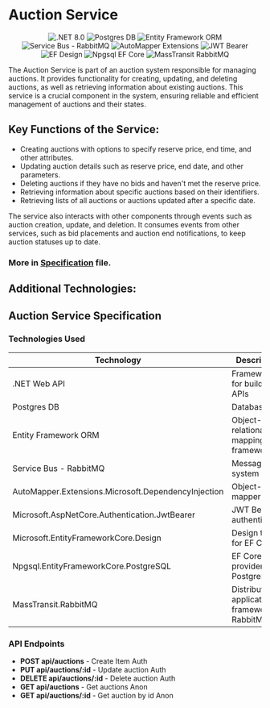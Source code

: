 # Auction Service

<p align="center">
  <img src="https://img.shields.io/badge/.NET-8.0-blue?style=flat&logo=.net&logoColor=white" alt=".NET 8.0">
  <img src="https://img.shields.io/badge/Postgres-DB-blue?style=flat&logo=postgresql&logoColor=white" alt="Postgres DB">
  <img src="https://img.shields.io/badge/Entity_Framework-ORM-blue" alt="Entity Framework ORM">
  <br>
  <img src="https://img.shields.io/badge/Service_Bus-RabbitMQ-orange?style=flat&logo=rabbitmq&logoColor=white" alt="Service Bus - RabbitMQ">
<img src="https://img.shields.io/badge/AutoMapper-Extensions-yellow" alt="AutoMapper Extensions">
  <img src="https://img.shields.io/badge/JWT_Bearer-blue?style=flat&logo=JSON web tokens&logoColor=white" alt="JWT Bearer">
  <img src="https://img.shields.io/badge/EF_Design-blue" alt="EF Design">
  <img src="https://img.shields.io/badge/Npgsql-EF_Core_Provider-blue" alt="Npgsql EF Core">
  <img src="https://img.shields.io/badge/MassTransit-RabbitMQ-black" alt="MassTransit RabbitMQ">
</p>


The Auction Service is part of an auction system responsible for managing auctions. It provides functionality for creating, updating, and deleting auctions, as well as retrieving information about existing auctions. This service is a crucial component in the system, ensuring reliable and efficient management of auctions and their states.

## Key Functions of the Service:
- Creating auctions with options to specify reserve price, end time, and other attributes.
- Updating auction details such as reserve price, end date, and other parameters.
- Deleting auctions if they have no bids and haven't met the reserve price.
- Retrieving information about specific auctions based on their identifiers.
- Retrieving lists of all auctions or auctions updated after a specific date.

The service also interacts with other components through events such as auction creation, update, and deletion. It consumes events from other services, such as bid placements and auction end notifications, to keep auction statuses up to date.

### **More in [Specification](./auctionSvcSpec.pdf) file.**


## Additional Technologies:


## Auction Service Specification

### Technologies Used
| Technology                              | Description                                  |
| --------------------------------------- | -------------------------------------------- |
| .NET Web API                             | Framework for building APIs                  |
| Postgres DB                             | Database                                     |
| Entity Framework ORM                    | Object-relational mapping framework          |
| Service Bus - RabbitMQ                  | Messaging system                             |
| AutoMapper.Extensions.Microsoft.DependencyInjection | Object-object mapper                      |
| Microsoft.AspNetCore.Authentication.JwtBearer | JWT Bearer authentication                 |
| Microsoft.EntityFrameworkCore.Design    | Design tools for EF Core                     |
| Npgsql.EntityFrameworkCore.PostgreSQL   | EF Core provider for PostgreSQL              |
| MassTransit.RabbitMQ                    | Distributed application framework for RabbitMQ |

### API Endpoints
- **POST api/auctions** - Create Item Auth
- **PUT api/auctions/:id** - Update auction Auth
- **DELETE api/auctions/:id** - Delete auction Auth
- **GET api/auctions** - Get auctions Anon
- **GET api/auctions/:id** - Get auction by id Anon

